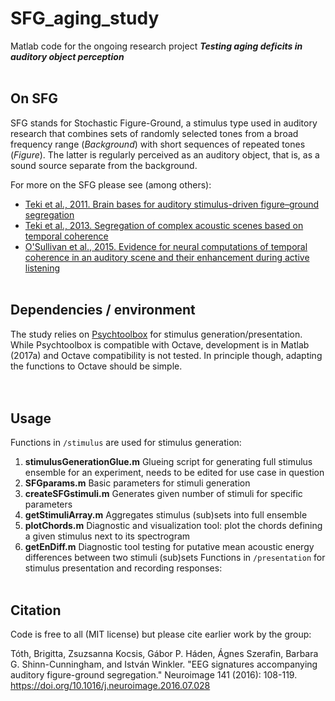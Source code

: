 # SFG_aging_study
Matlab code for the ongoing research project _**Testing aging deficits in auditory object perception**_ 
<br></br>
## On SFG
SFG stands for Stochastic Figure-Ground, a stimulus type used in auditory research that combines sets of randomly selected tones from a broad frequency range (*Background*) with short sequences of repeated tones (*Figure*). The latter is regularly perceived as an auditory object, that is, as a sound source separate from the background. 

For more on the SFG please see (among others):  
- [Teki et al., 2011. Brain bases for auditory stimulus-driven figure–ground segregation](https://www.jneurosci.org/content/jneuro/31/1/164.full.pdf)  
- [Teki et al., 2013. Segregation of complex acoustic scenes based on temporal coherence](https://elifesciences.org/articles/00699.pdf)  
- [O'Sullivan et al., 2015. Evidence for neural computations of temporal coherence in an auditory scene and their enhancement during active listening](https://www.jneurosci.org/content/jneuro/35/18/7256.full.pdf)
<br></br>
## Dependencies / environment
The study relies on [Psychtoolbox](https://psychtoolbox.org/) for stimulus generation/presentation. While Psychtoolbox is compatible with Octave, development is in Matlab (2017a) and Octave compatibility is not tested. In principle though, adapting the functions to Octave should be simple.   
<br></br>
## Usage
Functions in `/stimulus` are used for stimulus generation:  
1. **stimulusGenerationGlue.m** Glueing script for generating full stimulus ensemble for an experiment, needs to be edited for use case in question  
2. **SFGparams.m** Basic parameters for stimuli generation
3. **createSFGstimuli.m** Generates given number of stimuli for specific parameters
4. **getStimuliArray.m** Aggregates stimulus (sub)sets into full ensemble
5. **plotChords.m** Diagnostic and visualization tool: plot the chords defining a given stimulus next to its spectrogram
6. **getEnDiff.m** Diagnostic tool testing for putative mean acoustic energy differences between two stimuli (sub)sets
Functions in `/presentation` for stimulus presentation and recording responses:
<br></br>
## Citation
Code is free to all (MIT license) but please cite earlier work by the group:

Tóth, Brigitta, Zsuzsanna Kocsis, Gábor P. Háden, Ágnes Szerafin, Barbara G. Shinn-Cunningham, and István Winkler. "EEG signatures accompanying auditory figure-ground segregation." Neuroimage 141 (2016): 108-119. https://doi.org/10.1016/j.neuroimage.2016.07.028

